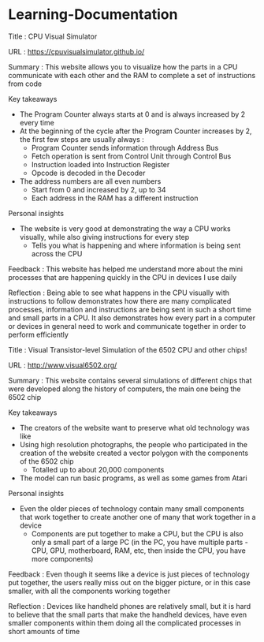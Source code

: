 # Learning-Documentation
Title : CPU Visual Simulator

URL : https://cpuvisualsimulator.github.io/ 

Summary : This website allows you to visualize how the parts in a CPU communicate with each other and the RAM to complete a set of instructions from code

Key takeaways
- The Program Counter always starts at 0 and is always increased by 2 every time
- At the beginning of the cycle after the Program Counter increases by 2, the first few steps are usually always : 
	- Program Counter sends information through Address Bus
	- Fetch operation is sent from Control Unit through Control Bus
	- Instruction loaded into Instruction Register
	- Opcode is decoded in the Decoder
- The address numbers are all even numbers	
	- Start from 0 and increased by 2, up to 34
	- Each address in the RAM has a different instruction

Personal insights 
- The website is very good at demonstrating the way a CPU works visually, while also giving instructions for every step	
	- Tells you what is happening and where information is being sent across the CPU

Feedback : This website has helped me understand more about the mini processes that are happening quickly in the CPU in devices I use daily

Reflection : Being able to see what happens in the CPU visually with instructions to follow demonstrates how there are many complicated processes, 
information and instructions are being sent in such a short time and small parts in a CPU. It also demonstrates how every part in a computer or devices in general
need to work and communicate together in order to perform efficiently



Title : Visual Transistor-level Simulation of the 6502 CPU and other chips!

URL : http://www.visual6502.org/

Summary : This website contains several simulations of different chips that were developed along the history of computers, the main one being the 6502 chip

Key takeaways
- The creators of the website want to preserve what old technology was like
- Using high resolution photographs, the people who participated in the creation of the website created a vector polygon with the components of the 6502 chip
	- Totalled up to about 20,000 components
- The model can run basic programs, as well as some games from Atari

Personal insights 
- Even the older pieces of technology contain many small components that work together to create another one of many that work together in a device
	- Components are put together to make a CPU, but the CPU is also only a small part of a large PC (in the PC, you have multiple parts - CPU, GPU, motherboard, RAM, etc, 
	then inside the CPU, you have more components)

Feedback : Even though it seems like a device is just pieces of technology put together, 
the users really miss out on the bigger picture, or in this case smaller, with all the components working together

Reflection : Devices like handheld phones are relatively small, but it is hard to believe that the small parts that make the handheld devices, 
have even smaller components within them doing all the complicated processes in short amounts of time
